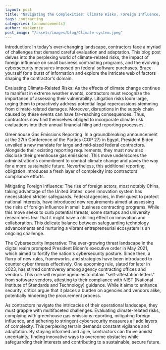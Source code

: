 ```yaml
---
layout: post
title: "Navigating the Complexities: Climate Risks, Foreign Influence, and Cybersecurity Measures for Contractors"
tags: contracting
categories: [announcements]
author: mackenzie
post_image: "/assets/images/blog/Climate-system.jpeg"
---
```


Introduction:
In today's ever-changing landscape, contractors face a myriad of challenges that demand careful evaluation and adaptation. This blog post delves into the perplexing world of climate-related risks, the impact of foreign influence on small business contracting programs, and the evolving cybersecurity measures imposed on federal software purchases. Brace yourself for a burst of information and explore the intricate web of factors shaping the contractor's domain.

Evaluating Climate-Related Risks:
As the effects of climate change continue to manifest in extreme weather events, contractors must recognize the importance of assessing their vulnerability. Litigation risks loom large, urging them to proactively address potential legal repercussions stemming from climate-related damages. Moreover, disruptions in the supply chain caused by these events can have far-reaching consequences. Thus, contractors now find themselves obliged to incorporate climate risk evaluations into their annual financial filing and reporting processes.

Greenhouse Gas Emissions Reporting:
In a groundbreaking announcement at the 27th Conference of the Parties (COP 27) in Egypt, President Biden unveiled a new mandate for large and mid-sized federal contractors. Alongside their existing reporting requirements, they must now also disclose their greenhouse gas emissions. This move underscores the administration's commitment to combat climate change and paves the way for a more sustainable future. Nevertheless, this additional reporting obligation introduces a fresh layer of complexity into contractors' compliance efforts.

Mitigating Foreign Influence:
The rise of foreign actors, most notably China, taking advantage of the United States' open innovation system has necessitated stricter safeguards. Federal agencies, in their quest to protect national interests, have introduced new requirements aimed at assessing the risks of foreign influence in small business contracting programs. While this move seeks to curb potential threats, some startups and university researchers fear that it might have a chilling effect on innovation and collaboration. This delicate balance between safeguarding technology advancements and nurturing a vibrant entrepreneurial ecosystem is an ongoing challenge.

The Cybersecurity Imperative:
The ever-growing threat landscape in the digital realm prompted President Biden's executive order in May 2021, which aimed to fortify the nation's cybersecurity posture. Since then, a flurry of new rules, frameworks, and strategies have been introduced to counter cyber threats effectively. One upcoming rule, slated for later in 2023, has stirred controversy among agency contracting offices and vendors. This rule will require agencies to obtain "self-attestation letters" from software vendors, attesting to their compliance with NIST (National Institute of Standards and Technology) guidance. While it aims to enhance security, critics argue that it places a burden on agencies and vendors alike, potentially hindering the procurement process.

As contractors navigate the intricacies of their operational landscape, they must grapple with multifaceted challenges. Evaluating climate-related risks, complying with greenhouse gas emissions reporting, mitigating foreign influence, and adhering to stringent cybersecurity measures all add layers of complexity. This perplexing terrain demands constant vigilance and adaptation. By staying informed and agile, contractors can thrive amidst uncertainty, finding innovative ways to overcome obstacles while safeguarding their interests and contributing to a sustainable, secure future.
